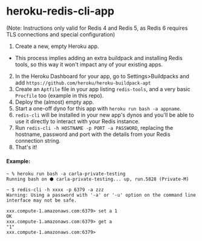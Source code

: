 # heroku-redis-cli-app

(Note: Instructions only valid for Redis 4 and Redis 5, as Redis 6 requires TLS connections and special configuration)

1. Create a new, empty Heroku app.
  * This process implies adding an extra buildpack and installing Redis tools, so this way it won't impact any of your existing apps.
2. In the Heroku Dashboard for your app, go to Settings>Buildpacks and add `https://github.com/heroku/heroku-buildpack-apt`
3. Create an `Aptfile` file in your app listing `redis-tools`, and a very basic `Procfile` too (example in this repo).
4. Deploy the (almost) empty app.
5. Start a one-off dyno for this app with `heroku run bash -a appname`.
6. `redis-cli` will be installed in your new app's dynos and you'll be able to use it directly to interact with your Redis instance.
7. Run `redis-cli -h HOSTNAME -p PORT -a PASSWORD`, replacing the hostname, password and port with the details from your Redis connection string.
8. That's it!


#### Example:

```
~ % heroku run bash -a carla-private-testing
Running bash on ⬢ carla-private-testing... up, run.5828 (Private-M)

~ $ redis-cli -h xxxx -p 6379 -a zzz
Warning: Using a password with '-a' or '-u' option on the command line interface may not be safe.

xxx.compute-1.amazonaws.com:6379> set a 1
OK
xxx.compute-1.amazonaws.com:6379> get a
"1"
xxx.compute-1.amazonaws.com:6379>
```
